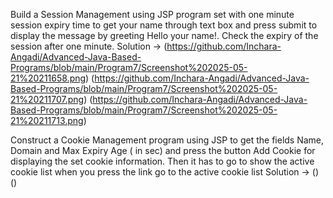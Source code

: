Build a Session Management using JSP program set with one minute session expiry time to get
your name through text box and press submit to display the message by greeting Hello your name!.
Check the expiry of the session after one minute.
Solution -> (https://github.com/Inchara-Angadi/Advanced-Java-Based-Programs/blob/main/Program7/Screenshot%202025-05-21%20211658.png)
            (https://github.com/Inchara-Angadi/Advanced-Java-Based-Programs/blob/main/Program7/Screenshot%202025-05-21%20211707.png)
            (https://github.com/Inchara-Angadi/Advanced-Java-Based-Programs/blob/main/Program7/Screenshot%202025-05-21%20211713.png)


Construct a Cookie Management program using JSP to get the fields Name, Domain and Max
Expiry Age ( in sec) and press the button Add Cookie for displaying the set cookie information. Then
it has to go to show the active cookie list when you press the link go to the active cookie list
Solution -> ()
            ()
